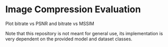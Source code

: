# Image Compression Evaluation
Plot bitrate vs PSNR and bitrate vs MSSIM

Note that this repository is not meant for general use, its implementation is very dependent on the provided model and dataset classes.
